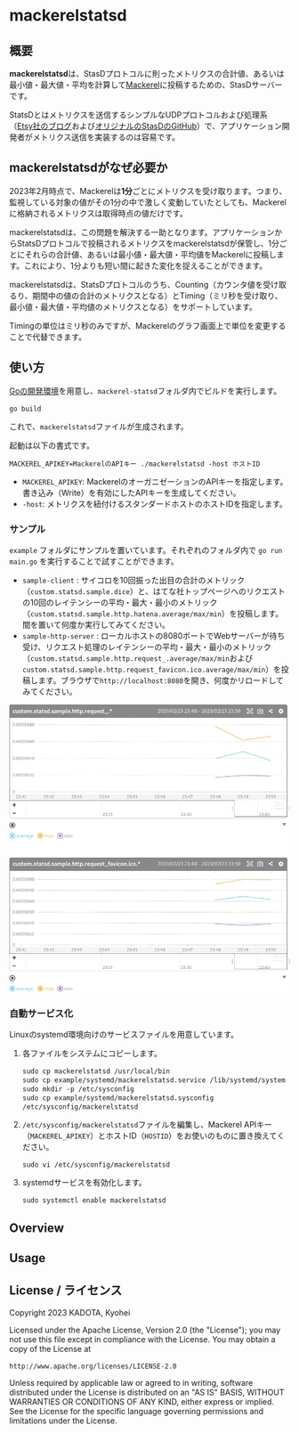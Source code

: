 # mackerelstatsd

## 概要

**mackerelstatsd**は、StasDプロトコルに則ったメトリクスの合計値、あるいは最小値・最大値・平均を計算して[Mackerel](https://ja.mackerel.io/)に投稿するための、StasDサーバーです。

StatsDとはメトリクスを送信するシンプルなUDPプロトコルおよび処理系（[Etsy社のブログ](https://www.etsy.com/codeascraft/measure-anything-measure-everything/)および[オリジナルのStasDのGitHub](https://github.com/statsd/statsd)）で、アプリケーション開発者がメトリクス送信を実装するのは容易です。

## mackerelstatsdがなぜ必要か

2023年2月時点で、Mackerelは**1分**ごとにメトリクスを受け取ります。つまり、監視している対象の値がその1分の中で激しく変動していたとしても、Mackerelに格納されるメトリクスは取得時点の値だけです。

mackerelstatsdは、この問題を解決する一助となります。アプリケーションからStatsDプロトコルで投稿されるメトリクスをmackerelstatsdが保管し、1分ごとにそれらの合計値、あるいは最小値・最大値・平均値をMackerelに投稿します。これにより、1分よりも短い間に起きた変化を捉えることができます。

mackerelstatsdは、StatsDプロトコルのうち、Counting（カウンタ値を受け取るり、期間中の値の合計のメトリクスとなる）とTiming（ミリ秒を受け取り、最小値・最大値・平均値のメトリクスとなる）をサポートしています。

Timingの単位はミリ秒のみですが、Mackerelのグラフ画面上で単位を変更することで代替できます。

## 使い方

[Goの開発環境](https://go.dev/dl/)を用意し、`mackerel-statsd`フォルダ内でビルドを実行します。

```
go build
```

これで、`mackerelstatsd`ファイルが生成されます。

起動は以下の書式です。

```
MACKEREL_APIKEY=MackerelのAPIキー ./mackerelstatsd -host ホストID
```

- `MACKEREL_APIKEY`: MackerelのオーガニゼーションのAPIキーを指定します。書き込み（Write）を有効にしたAPIキーを生成してください。
- `-host`: メトリクスを紐付けるスタンダードホストのホストIDを指定します。

### サンプル

`example` フォルダにサンプルを置いています。それぞれのフォルダ内で `go run main.go` を実行することで試すことができます。

- `sample-client` : サイコロを10回振った出目の合計のメトリック（`custom.statsd.sample.dice`）と、はてな社トップページへのリクエストの10回のレイテンシーの平均・最大・最小のメトリック（`custom.statsd.sample.http.hatena.average/max/min`）を投稿します。間を置いて何度か実行してみてください。
- `sample-http-server` : ローカルホストの8080ポートでWebサーバーが待ち受け、リクエスト処理のレイテンシーの平均・最大・最小のメトリック（`custom.statsd.sample.http.request_.average/max/min`および`custom.statsd.sample.http.request_favicon.ico.average/max/min`）を投稿します。ブラウザで`http://localhost:8080`を開き、何度かリロードしてみてください。

![sample-http-serverの実行例](images/latency.png)

### 自動サービス化

Linuxのsystemd環境向けのサービスファイルを用意しています。

1. 各ファイルをシステムにコピーします。

   ```
   sudo cp mackerelstatsd /usr/local/bin
   sudo cp example/systemd/mackerelstatsd.service /lib/systemd/system
   sudo mkdir -p /etc/sysconfig
   sudo cp example/systemd/mackerelstatsd.sysconfig /etc/sysconfig/mackerelstatsd
   ```

2. `/etc/sysconfig/mackerelstatsd`ファイルを編集し、Mackerel APIキー（`MACKEREL_APIKEY`）とホストID（`HOSTID`）をお使いのものに置き換えてください。

   ```
   sudo vi /etc/sysconfig/mackerelstatsd
   ```

3. systemdサービスを有効化します。

   ```
   sudo systemctl enable mackerelstatsd
   ```

## Overview

## Usage

## License / ライセンス

Copyright 2023 KADOTA, Kyohei

Licensed under the Apache License, Version 2.0 (the "License"); you may not use this file except in compliance with the License. You may obtain a copy of the License at

```
http://www.apache.org/licenses/LICENSE-2.0
```

Unless required by applicable law or agreed to in writing, software distributed under the License is distributed on an "AS IS" BASIS, WITHOUT WARRANTIES OR CONDITIONS OF ANY KIND, either express or implied. See the License for the specific language governing permissions and limitations under the License.
